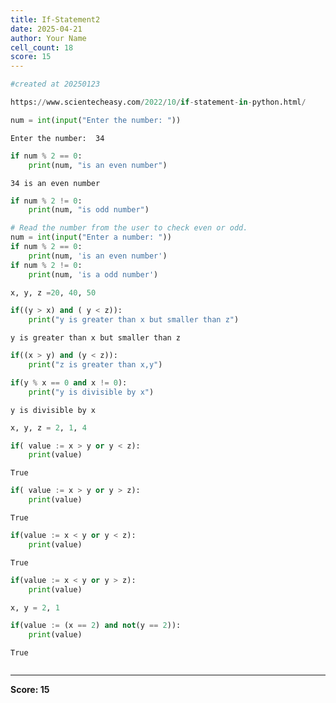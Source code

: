```yaml
---
title: If-Statement2
date: 2025-04-21
author: Your Name
cell_count: 18
score: 15
---
```


```python
#created at 20250123
```


```python
https://www.scientecheasy.com/2022/10/if-statement-in-python.html/
```


```python
num = int(input("Enter the number: "))
```

    Enter the number:  34



```python
if num % 2 == 0:
    print(num, "is an even number")
```

    34 is an even number



```python
if num % 2 != 0:
    print(num, "is odd number")
```


```python
# Read the number from the user to check even or odd.
num = int(input("Enter a number: "))
if num % 2 == 0:
    print(num, 'is an even number')
if num % 2 != 0:
    print(num, 'is a odd number')

```


```python
x, y, z =20, 40, 50
```


```python
if((y > x) and ( y < z)):
    print("y is greater than x but smaller than z")
```

    y is greater than x but smaller than z



```python
if((x > y) and (y < z)):
    print("z is greater than x,y")
```


```python
if(y % x == 0 and x != 0): 
    print("y is divisible by x")
```

    y is divisible by x



```python
x, y, z = 2, 1, 4
```


```python
if( value := x > y or y < z):
    print(value)
```

    True



```python
if( value := x > y or y > z):
    print(value)
```

    True



```python
if(value := x < y or y < z):
    print(value)
```

    True



```python
if(value := x < y or y > z):
    print(value)

```


```python
x, y = 2, 1
```


```python
if(value := (x == 2) and not(y == 2)):
    print(value)

```

    True



```python

```


---
**Score: 15**